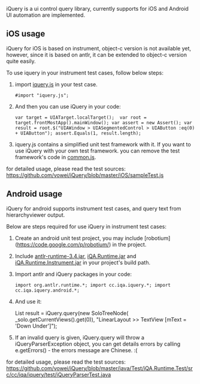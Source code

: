 iQuery is a ui control query library, currently supports for iOS and Android UI automation are implemented.

iOS usage
---------

iQuery for iOS is based on instrument, object-c version is not available yet, however, since it is based on antlr, it can be extended to object-c version quite easily.

To use iquery in your instrument test cases, follow below steps:

1.  import [iquery.js](https://github.com/vowei/iQuery/blob/master/iOS/lib/iquery.js) in your test case.

    `#import "iquery.js";`

2.  And then you can use iQuery in your code: 
    
     `
     var target = UIATarget.localTarget(); 
     var root = target.frontMostApp().mainWindow();
     var assert = new Assert();
     var result = root.$("UIAWindow > UIASegmentedControl > UIAButton :eq(0) + UIAButton");
     assert.Equals(1, result.length);
     `

3. iquery.js contains a simplified unit test framework with it. If you want to use iQuery with your own test framework. you can remove the test framework's code in [common.js](https://github.com/vowei/iQuery/blob/master/iOS/lib/common.js).

for detailed usage, please read the test sources: https://github.com/vowei/iQuery/blob/master/iOS/sampleTest.js

Android usage
-------------

iQuery for android supports instrument test cases, and query text from hierarchyviewer output.

Below are steps required for use iQuery in instrument test cases:

1.  Create an android unit test project, you may include [robotium] (https://code.google.com/p/robotium/) in the project.
2.  Include [antlr-runtime-3.4.jar](https://github.com/vowei/iQuery/blob/master/java/lib/antlr-runtime-3.4.jar), [iQA.Runtime.jar](https://github.com/downloads/vowei/iQuery/iQA.Runtime.jar) and [iQA.Runtime.Instrument.jar](https://github.com/downloads/vowei/iQuery/iQA.Runtime.Instrument.jar) in your project's build path.
3.  Import antlr and iQuery packages in your code:
    
    `
     import org.antlr.runtime.*;
     import cc.iqa.iquery.*;
     import cc.iqa.iquery.android.*;
    `

4. And use it:
   
    List<SoloTreeNode> result = iQuery.query(new SoloTreeNode(
        _solo.getCurrentViews().get(0)), 
        "LinearLayout >> TextView [mText = 'Down Under']");

5. If an invalid query is given, iQuery.query will throw a iQueryParserException object, you can get details errors by calling e.getErrors() - the errors message are Chinese. :(

for detailed usage, please read the test sources: https://github.com/vowei/iQuery/blob/master/java/Test/iQA.Runtime.Test/src/cc/iqa/iquery/test/iQueryParserTest.java
 